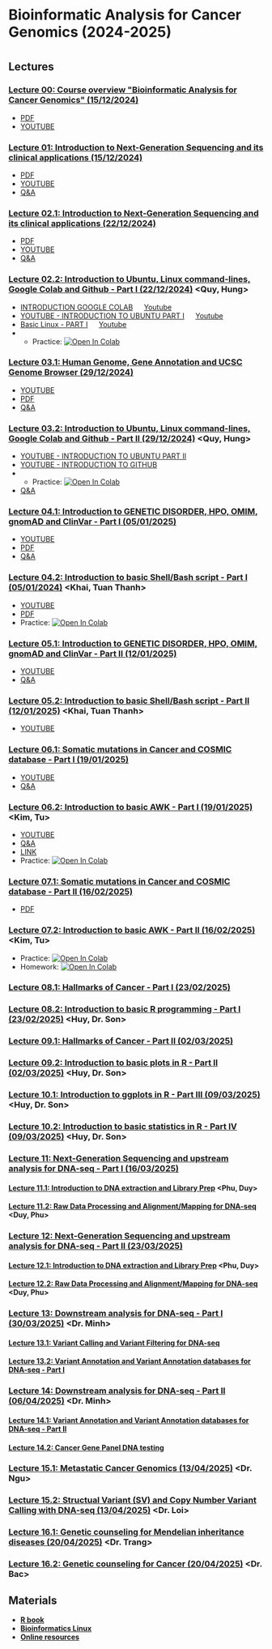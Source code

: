 # Bioinformatic Analysis for Cancer Genomics (2024-2025)
#
## Lectures
### [Lecture 00: Course overview "Bioinformatic Analysis for Cancer Genomics" (15/12/2024)](https://github.com/luuloi/Bioinformatic_Analysis_for_Cancer_Genomics/tree/main/Lecture_00)
- [PDF](https://github.com/luuloi/Bioinformatic_Analysis_for_Cancer_Genomics/blob/main/Lecture_00/Introduction_to_BfCG_20241215.pdf)
- [YOUTUBE](https://www.youtube.com/watch?v=svFLRW_fcS8&list=PLXtgXP89Tyn-iYKR7_ShHyQEQN3CTt6AW&index=3)
### [Lecture 01: Introduction to Next-Generation Sequencing and its clinical applications (15/12/2024)](https://github.com/luuloi/Bioinformatic_Analysis_for_Cancer_Genomics/tree/main/Lecture_01)
- [PDF](https://github.com/luuloi/Bioinformatic_Analysis_for_Cancer_Genomics/blob/main/Lecture_01/Introduction_DNA-seq_20241215.pdf)
- [YOUTUBE](https://www.youtube.com/watch?v=PPeri-O-6OY&list=PLXtgXP89Tyn-iYKR7_ShHyQEQN3CTt6AW&index=2)
- [Q&A](https://www.youtube.com/watch?v=A3xPdOxcugg)
### [Lecture 02.1: Introduction to Next-Generation Sequencing and its clinical applications (22/12/2024)](https://github.com/luuloi/Bioinformatic_Analysis_for_Cancer_Genomics/blob/main/Lecture_01/Introduction_DNA-seq_20241215.pdf)
- [PDF](https://github.com/luuloi/Bioinformatic_Analysis_for_Cancer_Genomics/blob/main/Lecture_01/Introduction_DNA-seq_20241215.pdf)
- [YOUTUBE](https://youtu.be/9nHMni2dcLo)
- [Q&A](https://www.youtube.com/watch?v=EuSdIBYlxiQ)
### [Lecture 02.2: Introduction to Ubuntu, Linux command-lines, Google Colab and Github - Part I (22/12/2024)](https://github.com/luuloi/Bioinformatic_Analysis_for_Cancer_Genomics/tree/main/Lecture_02) <Quy, Hung>
- [INTRODUCTION GOOGLE COLAB](https://github.com/luuloi/Bioinformatic_Analysis_for_Cancer_Genomics/blob/main/Lecture_02/Introduction%20colab%20.pdf) &emsp; [Youtube](https://youtu.be/O11h2ockwdA)
- [YOUTUBE - INTRODUCTION TO UBUNTU PART I](https://github.com/luuloi/Bioinformatic_Analysis_for_Cancer_Genomics/blob/main/Lecture_02/Introduction%20ubuntu%20%20and%20linux.pdf) &emsp; [Youtube](https://youtu.be/5_9OvVOQY3c)
- [Basic Linux - PART I](https://github.com/luuloi/Bioinformatic_Analysis_for_Cancer_Genomics/blob/main/Lecture_02/Ubuntu_and_basic_Linux_commmands_part1.pptx) &emsp; [Youtube](https://youtu.be/dMGVeR6UvhI)
- - Practice: [![Open In Colab](https://colab.research.google.com/assets/colab-badge.svg)](https://colab.research.google.com/drive/1tYnG5H8EH90x59W-wqsqHNGbrH6HpIkE?usp=sharing)

### [Lecture 03.1: Human Genome, Gene Annotation and UCSC Genome Browser (29/12/2024)](https://github.com/luuloi/Bioinformatic_Analysis_for_Cancer_Genomics/blob/2d6c71d4c5d6250a4c67e4b3a2b0e4fcd3796475/Lecture_03/)
- [YOUTUBE](https://www.youtube.com/watch?v=8W00AQOhxaw)
- [PDF](https://github.com/luuloi/Bioinformatic_Analysis_for_Cancer_Genomics/blob/2d6c71d4c5d6250a4c67e4b3a2b0e4fcd3796475/Lecture_03/BCG_2024Dec29.pdf)
- [Q&A](https://www.youtube.com/watch?v=v-wuKGy8Qqc)
### [Lecture 03.2: Introduction to Ubuntu, Linux command-lines, Google Colab and Github - Part II (29/12/2024)](https://github.com/luuloi/Bioinformatic_Analysis_for_Cancer_Genomics/blob/main/Lecture_03/basic_Linux_commands_part2_I.Working_with_text_files.pptx) <Quy, Hung>
- [YOUTUBE - INTRODUCTION TO UBUNTU PART II](https://www.youtube.com/watch?v=WqIIxhXQ_Y4)
- [YOUTUBE - INTRODUCTION TO GITHUB](https://www.youtube.com/watch?v=b7YWnfhB_pQ)
- - Practice: [![Open In Colab](https://colab.research.google.com/assets/colab-badge.svg)](https://colab.research.google.com/drive/1bTZVxNMnYwKa5CH-no_53FTMC7IH3HZ3#scrollTo=LvIfeKNG6OHc)
- [Q&A](https://www.youtube.com/watch?v=V4Kxd1XlVW8)

### [Lecture 04.1: Introduction to GENETIC DISORDER, HPO, OMIM, gnomAD and ClinVar - Part I (05/01/2025)](https://github.com/luuloi/Bioinformatic_Analysis_for_Cancer_Genomics/blob/main/Lecture_04)
- [YOUTUBE](https://youtu.be/dWYBFFga2hw)
- [PDF](https://github.com/luuloi/Bioinformatic_Analysis_for_Cancer_Genomics/blob/cc23b961a115274237ca448c710daf4e32cfd96e/Lecture_04/BCG_2025Jan05.pdf)
- [Q&A](https://youtu.be/ZwIsD1kxUb4)
### [Lecture 04.2: Introduction to basic Shell/Bash script - Part I (05/01/2024)](https://github.com/luuloi/Bioinformatic_Analysis_for_Cancer_Genomics/tree/main/Lecture_04) <Khai, Tuan Thanh>
- [YOUTUBE](https://youtu.be/vC9N_t5GRwg)
- [PDF](https://github.com/luuloi/Bioinformatic_Analysis_for_Cancer_Genomics/blob/main/Lecture_04/bashscript_05_01_2025.pdf)
- Practice: [![Open In Colab](https://colab.research.google.com/assets/colab-badge.svg)](https://colab.research.google.com/drive/1DMGkolSQQxbsKYF5sN5hjah2b4I_OVRm?usp=sharing)
  
### [Lecture 05.1: Introduction to GENETIC DISORDER, HPO, OMIM, gnomAD and ClinVar - Part II (12/01/2025)](https://github.com/luuloi/Bioinformatic_Analysis_for_Cancer_Genomics/tree/main/Lecture_05)
- [YOUTUBE](https://youtu.be/PTp9A8cdYY4)
- [Q&A](https://youtu.be/RGtT7MEq2P4)
### [Lecture 05.2: Introduction to basic Shell/Bash script - Part II (12/01/2025)](https://github.com/luuloi/Bioinformatic_Analysis_for_Cancer_Genomics/tree/main/Lecture_05) <Khai, Tuan Thanh>
- [YOUTUBE](https://youtu.be/VAhd-o3M7ac)
### [Lecture 06.1: Somatic mutations in Cancer and COSMIC database - Part I (19/01/2025)](https://github.com/luuloi/Bioinformatic_Analysis_for_Cancer_Genomics/tree/main/Lecture_06)
- [YOUTUBE](https://youtu.be/g0CxdUxFO3c)
- [Q&A](https://youtu.be/RWnH3tCwiKc)
### [Lecture 06.2: Introduction to basic AWK - Part I (19/01/2025)](https://github.com/luuloi/Bioinformatic_Analysis_for_Cancer_Genomics/tree/main/Lecture_06) <Kim, Tu>
- [YOUTUBE](https://youtu.be/t_sLVOFsJtU)
- [Q&A](https://youtu.be/yDv3MO8Yevc)
- [LINK](https://drive.google.com/drive/folders/1Hs0b315u1yI8EkUzVt11NY7q6YNd7wC7)
- Practice: [![Open In Colab](https://colab.research.google.com/assets/colab-badge.svg)](https://colab.research.google.com/drive/1bdr9QbrA7EpCqFpBy2d2_8R9OyRf2X7v?usp=sharing)
  

### [Lecture 07.1: Somatic mutations in Cancer and COSMIC database - Part II (16/02/2025)](https://github.com/luuloi/Bioinformatic_Analysis_for_Cancer_Genomics/tree/main/Lecture_06)
- [PDF](https://github.com/luuloi/Bioinformatic_Analysis_for_Cancer_Genomics/blob/main/Lecture_07/BCG_2025Feb16.pdf)
### [Lecture 07.2: Introduction to basic AWK - Part II (16/02/2025)](https://github.com/luuloi/Bioinformatic_Analysis_for_Cancer_Genomics/tree/main/Lecture_06) <Kim, Tu>
- Practice: [![Open In Colab](https://colab.research.google.com/assets/colab-badge.svg)](https://colab.research.google.com/drive/1YmTCOOeQJ3RN6dBAuYwQ69KOuO67wAGS?usp=sharing)
- Homework: [![Open In Colab](https://colab.research.google.com/assets/colab-badge.svg)](https://colab.research.google.com/drive/1HKL3YQIgiGDKWQu4tmhhLKLYQj4LU0Ac?usp=sharing)

### [Lecture 08.1: Hallmarks of Cancer - Part I (23/02/2025)](https://github.com/luuloi/Bioinformatic_Analysis_for_Cancer_Genomics/tree/main/Lecture_08)
### [Lecture 08.2: Introduction to basic R programming - Part I (23/02/2025)](https://github.com/luuloi/Bioinformatic_Analysis_for_Cancer_Genomics/tree/main/Lecture_08) <Huy, Dr. Son>

### [Lecture 09.1: Hallmarks of Cancer - Part II (02/03/2025)](https://github.com/luuloi/Bioinformatic_Analysis_for_Cancer_Genomics/tree/main/Lecture_09)
### [Lecture 09.2: Introduction to basic plots in R - Part II (02/03/2025)](https://github.com/luuloi/Bioinformatic_Analysis_for_Cancer_Genomics/tree/main/Lecture_09) <Huy, Dr. Son>

### [Lecture 10.1: Introduction to ggplots in R - Part III (09/03/2025)](https://github.com/luuloi/Bioinformatic_Analysis_for_Cancer_Genomics/tree/main/Lecture_10) <Huy, Dr. Son>
### [Lecture 10.2: Introduction to basic statistics in R - Part IV (09/03/2025)](https://github.com/luuloi/Bioinformatic_Analysis_for_Cancer_Genomics/tree/main/Lecture_10) <Huy, Dr. Son>

### [Lecture 11: Next-Generation Sequencing and upstream analysis for DNA-seq - Part I (16/03/2025)](https://github.com/luuloi/Bioinformatic_Analysis_for_Cancer_Genomics/tree/main/Lecture_11)
#### [Lecture 11.1: Introduction to DNA extraction and Library Prep](https://github.com/luuloi/Bioinformatic_Analysis_for_Cancer_Genomics/tree/main/Lecture_11) <Phu, Duy>
#### [Lecture 11.2: Raw Data Processing and Alignment/Mapping for DNA-seq](https://github.com/luuloi/Bioinformatic_Analysis_for_Cancer_Genomics/tree/main/Lecture_11) <Duy, Phu>

### [Lecture 12: Next-Generation Sequencing and upstream analysis for DNA-seq - Part II (23/03/2025)](https://github.com/luuloi/Bioinformatic_Analysis_for_Cancer_Genomics/tree/main/Lecture_12)
#### [Lecture 12.1: Introduction to DNA extraction and Library Prep](https://github.com/luuloi/Bioinformatic_Analysis_for_Cancer_Genomics/tree/main/Lecture_12) <Phu, Duy>
#### [Lecture 12.2: Raw Data Processing and Alignment/Mapping for DNA-seq](https://github.com/luuloi/Bioinformatic_Analysis_for_Cancer_Genomics/tree/main/Lecture_12) <Duy, Phu>

### [Lecture 13: Downstream analysis for DNA-seq - Part I (30/03/2025)](https://github.com/luuloi/Bioinformatic_Analysis_for_Cancer_Genomics/tree/main/Lecture_13) <Dr. Minh>
#### [Lecture 13.1: Variant Calling and Variant Filtering for DNA-seq](https://github.com/luuloi/Bioinformatic_Analysis_for_Cancer_Genomics/tree/main/Lecture_13)
#### [Lecture 13.2: Variant Annotation and Variant Annotation databases for DNA-seq - Part I](https://github.com/luuloi/Bioinformatic_Analysis_for_Cancer_Genomics/tree/main/Lecture_13) 

### [Lecture 14: Downstream analysis for DNA-seq - Part II (06/04/2025)](https://github.com/luuloi/Bioinformatic_Analysis_for_Cancer_Genomics/tree/main/Lecture_14) <Dr. Minh>
#### [Lecture 14.1: Variant Annotation and Variant Annotation databases for DNA-seq - Part II](https://github.com/luuloi/Bioinformatic_Analysis_for_Cancer_Genomics/tree/main/Lecture_14)
#### [Lecture 14.2: Cancer Gene Panel DNA testing](https://github.com/luuloi/Bioinformatic_Analysis_for_Cancer_Genomics/tree/main/Lecture_14)

### [Lecture 15.1: Metastatic Cancer Genomics (13/04/2025)](https://github.com/luuloi/Bioinformatic_Analysis_for_Cancer_Genomics/tree/main/Lecture_15) <Dr. Ngu>
### [Lecture 15.2: Structual Variant (SV) and Copy Number Variant Calling with DNA-seq (13/04/2025)](https://github.com/luuloi/Bioinformatic_Analysis_for_Cancer_Genomics/tree/main/Lecture_15) <Dr. Loi>

### [Lecture 16.1: Genetic counseling for Mendelian inheritance diseases (20/04/2025)](https://github.com/luuloi/Bioinformatic_Analysis_for_Cancer_Genomics/tree/main/Lecture_16) <Dr. Trang>
### [Lecture 16.2: Genetic counseling for Cancer (20/04/2025)](https://github.com/luuloi/Bioinformatic_Analysis_for_Cancer_Genomics/tree/main/Lecture_16) <Dr. Bac>


## Materials
- [**R book**](https://github.com/luuloi/Bioinformatic_Analysis_for_Cancer_Genomics/tree/main/Books/R)
- [**Bioinformatics Linux**](https://github.com/luuloi/Bioinformatic_Analysis_for_Cancer_Genomics/tree/main/Books/Bioinformatics_linux)
- [**Online resources**](https://github.com/luuloi/AppliedBioinformatics2023/blob/43e5ce8a178e579497db221a33f1cd1daed26e73/Materials/README.md)


